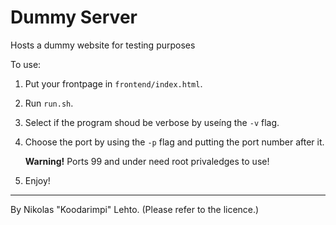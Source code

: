 # Dummy Server 

Hosts a dummy website for testing purposes

To use: 
1. Put your frontpage in `frontend/index.html`.
2. Run `run.sh`.
3. Select if the program shoud be verbose by useíng the `-v` flag.
4. Choose the port by using the `-p` flag and putting the port number after it.

    **Warning!** Ports 99 and under need root privaledges to use!
5. Enjoy!
---
By Nikolas "Koodarimpi" Lehto. (Please refer to the licence.)